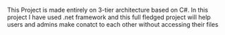 This Project is made entirely on 3-tier architecture based on C#. In this project I have used .net framework and this full fledged project will help users and admins make conatct to each other without accessing their files 
